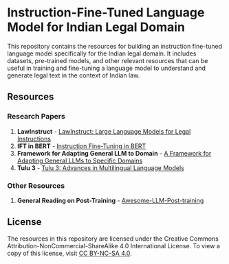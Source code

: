 # Instruction-Fine-Tuned Language Model for Indian Legal Domain

This repository contains the resources for building an instruction fine-tuned language model specifically for the Indian legal domain. It includes datasets, pre-trained models, and other relevant resources that can be useful in training and fine-tuning a language model to understand and generate legal text in the context of Indian law.

## Resources

### Research Papers

1. **LawInstruct** - [LawInstruct: Large Language Models for Legal Instructions](https://arxiv.org/pdf/2404.02127)
2. **IFT in BERT** - [Instruction Fine-Tuning in BERT](https://arxiv.org/pdf/2502.03793)
3. **Framework for Adapting General LLM to Domain** - [A Framework for Adapting General LLMs to Specific Domains](https://arxiv.org/pdf/2501.04961)
4. **Tulu 3** - [Tulu 3: Advances in Multilingual Language Models](https://arxiv.org/abs/2411.15124)

### Other Resources

1. **General Reading on Post-Training** - [Awesome-LLM-Post-training](https://github.com/mbzuai-oryx/Awesome-LLM-Post-training?tab=readme-ov-file#survey)

## License
The resources in this repository are licensed under the Creative Commons Attribution-NonCommercial-ShareAlike 4.0 International License. To view a copy of this license, visit [CC BY-NC-SA 4.0](https://creativecommons.org/licenses/by-nc-sa/4.0/).
